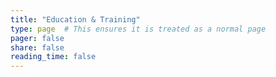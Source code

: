 ```yaml
---
title: "Education & Training"
type: page  # This ensures it is treated as a normal page
pager: false
share: false
reading_time: false
---
```

